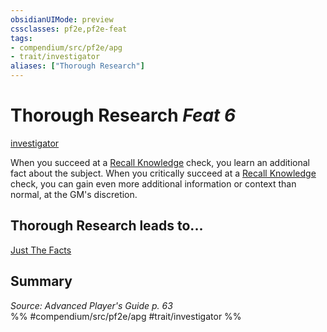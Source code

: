 ```yaml
---
obsidianUIMode: preview
cssclasses: pf2e,pf2e-feat
tags:
- compendium/src/pf2e/apg
- trait/investigator
aliases: ["Thorough Research"]
---
```

# Thorough Research  *Feat 6*  
[investigator](rules/traits/investigator-apg.md "Investigator Class Trait")  


When you succeed at a [Recall Knowledge](rules/actions/recall-knowledge.md) check, you learn an additional fact about the subject. When you critically succeed at a [Recall Knowledge](rules/actions/recall-knowledge.md) check, you can gain even more additional information or context than normal, at the GM's discretion.

## Thorough Research leads to...

[Just The Facts](compendium/feats/just-the-facts-apg.md)

## Summary

*Source: Advanced Player's Guide p. 63*  
%% #compendium/src/pf2e/apg #trait/investigator %%